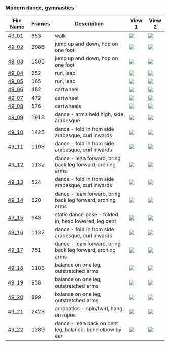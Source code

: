 ### Modern dance, gymnastics
|File Name|Frames|Description|View 1|View 2|
|-|-|-|-|-|
|[49_01](https://github.com/Shriinivas/cmubvh/raw/main/Sequence-046-056/49/Data/49_01.zip)|653|walk|<img src="https://github.com/Shriinivas/cmubvhgifs/blob/main/Sequence-046-056/49/49_01_0.gif"/>|<img src="https://github.com/Shriinivas/cmubvhgifs/blob/main/Sequence-046-056/49/49_01_1.gif"/>|
|[49_02](https://github.com/Shriinivas/cmubvh/raw/main/Sequence-046-056/49/Data/49_02.zip)|2086|jump up and down, hop on one foot|<img src="https://github.com/Shriinivas/cmubvhgifs/blob/main/Sequence-046-056/49/49_02_0.gif"/>|<img src="https://github.com/Shriinivas/cmubvhgifs/blob/main/Sequence-046-056/49/49_02_1.gif"/>|
|[49_03](https://github.com/Shriinivas/cmubvh/raw/main/Sequence-046-056/49/Data/49_03.zip)|1505|jump up and down, hop on one foot|<img src="https://github.com/Shriinivas/cmubvhgifs/blob/main/Sequence-046-056/49/49_03_0.gif"/>|<img src="https://github.com/Shriinivas/cmubvhgifs/blob/main/Sequence-046-056/49/49_03_1.gif"/>|
|[49_04](https://github.com/Shriinivas/cmubvh/raw/main/Sequence-046-056/49/Data/49_04.zip)|252|run, leap|<img src="https://github.com/Shriinivas/cmubvhgifs/blob/main/Sequence-046-056/49/49_04_0.gif"/>|<img src="https://github.com/Shriinivas/cmubvhgifs/blob/main/Sequence-046-056/49/49_04_1.gif"/>|
|[49_05](https://github.com/Shriinivas/cmubvh/raw/main/Sequence-046-056/49/Data/49_05.zip)|165|run, leap|<img src="https://github.com/Shriinivas/cmubvhgifs/blob/main/Sequence-046-056/49/49_05_0.gif"/>|<img src="https://github.com/Shriinivas/cmubvhgifs/blob/main/Sequence-046-056/49/49_05_1.gif"/>|
|[49_06](https://github.com/Shriinivas/cmubvh/raw/main/Sequence-046-056/49/Data/49_06.zip)|482|cartwheel|<img src="https://github.com/Shriinivas/cmubvhgifs/blob/main/Sequence-046-056/49/49_06_0.gif"/>|<img src="https://github.com/Shriinivas/cmubvhgifs/blob/main/Sequence-046-056/49/49_06_1.gif"/>|
|[49_07](https://github.com/Shriinivas/cmubvh/raw/main/Sequence-046-056/49/Data/49_07.zip)|472|cartwheel|<img src="https://github.com/Shriinivas/cmubvhgifs/blob/main/Sequence-046-056/49/49_07_0.gif"/>|<img src="https://github.com/Shriinivas/cmubvhgifs/blob/main/Sequence-046-056/49/49_07_1.gif"/>|
|[49_08](https://github.com/Shriinivas/cmubvh/raw/main/Sequence-046-056/49/Data/49_08.zip)|576|cartwheels|<img src="https://github.com/Shriinivas/cmubvhgifs/blob/main/Sequence-046-056/49/49_08_0.gif"/>|<img src="https://github.com/Shriinivas/cmubvhgifs/blob/main/Sequence-046-056/49/49_08_1.gif"/>|
|[49_09](https://github.com/Shriinivas/cmubvh/raw/main/Sequence-046-056/49/Data/49_09.zip)|1918|dance - arms held high, side arabesque|<img src="https://github.com/Shriinivas/cmubvhgifs/blob/main/Sequence-046-056/49/49_09_0.gif"/>|<img src="https://github.com/Shriinivas/cmubvhgifs/blob/main/Sequence-046-056/49/49_09_1.gif"/>|
|[49_10](https://github.com/Shriinivas/cmubvh/raw/main/Sequence-046-056/49/Data/49_10.zip)|1425|dance - fold in from side arabesque, curl inwards|<img src="https://github.com/Shriinivas/cmubvhgifs/blob/main/Sequence-046-056/49/49_10_0.gif"/>|<img src="https://github.com/Shriinivas/cmubvhgifs/blob/main/Sequence-046-056/49/49_10_1.gif"/>|
|[49_11](https://github.com/Shriinivas/cmubvh/raw/main/Sequence-046-056/49/Data/49_11.zip)|1198|dance - fold in from side arabesque, curl inwards|<img src="https://github.com/Shriinivas/cmubvhgifs/blob/main/Sequence-046-056/49/49_11_0.gif"/>|<img src="https://github.com/Shriinivas/cmubvhgifs/blob/main/Sequence-046-056/49/49_11_1.gif"/>|
|[49_12](https://github.com/Shriinivas/cmubvh/raw/main/Sequence-046-056/49/Data/49_12.zip)|1132|dance - lean forward, bring back leg forward, arching arms|<img src="https://github.com/Shriinivas/cmubvhgifs/blob/main/Sequence-046-056/49/49_12_0.gif"/>|<img src="https://github.com/Shriinivas/cmubvhgifs/blob/main/Sequence-046-056/49/49_12_1.gif"/>|
|[49_13](https://github.com/Shriinivas/cmubvh/raw/main/Sequence-046-056/49/Data/49_13.zip)|524|dance - fold in from side arabesque, curl inwards|<img src="https://github.com/Shriinivas/cmubvhgifs/blob/main/Sequence-046-056/49/49_13_0.gif"/>|<img src="https://github.com/Shriinivas/cmubvhgifs/blob/main/Sequence-046-056/49/49_13_1.gif"/>|
|[49_14](https://github.com/Shriinivas/cmubvh/raw/main/Sequence-046-056/49/Data/49_14.zip)|620|dance - lean forward, bring back leg forward, arching arms|<img src="https://github.com/Shriinivas/cmubvhgifs/blob/main/Sequence-046-056/49/49_14_0.gif"/>|<img src="https://github.com/Shriinivas/cmubvhgifs/blob/main/Sequence-046-056/49/49_14_1.gif"/>|
|[49_15](https://github.com/Shriinivas/cmubvh/raw/main/Sequence-046-056/49/Data/49_15.zip)|948|static dance pose - folded in, head lowered, leg bent|<img src="https://github.com/Shriinivas/cmubvhgifs/blob/main/Sequence-046-056/49/49_15_0.gif"/>|<img src="https://github.com/Shriinivas/cmubvhgifs/blob/main/Sequence-046-056/49/49_15_1.gif"/>|
|[49_16](https://github.com/Shriinivas/cmubvh/raw/main/Sequence-046-056/49/Data/49_16.zip)|1137|dance - fold in from side arabesque, curl inwards|<img src="https://github.com/Shriinivas/cmubvhgifs/blob/main/Sequence-046-056/49/49_16_0.gif"/>|<img src="https://github.com/Shriinivas/cmubvhgifs/blob/main/Sequence-046-056/49/49_16_1.gif"/>|
|[49_17](https://github.com/Shriinivas/cmubvh/raw/main/Sequence-046-056/49/Data/49_17.zip)|751|dance - lean forward, bring back leg forward, arching arms|<img src="https://github.com/Shriinivas/cmubvhgifs/blob/main/Sequence-046-056/49/49_17_0.gif"/>|<img src="https://github.com/Shriinivas/cmubvhgifs/blob/main/Sequence-046-056/49/49_17_1.gif"/>|
|[49_18](https://github.com/Shriinivas/cmubvh/raw/main/Sequence-046-056/49/Data/49_18.zip)|1103|balance on one leg, outstretched arms|<img src="https://github.com/Shriinivas/cmubvhgifs/blob/main/Sequence-046-056/49/49_18_0.gif"/>|<img src="https://github.com/Shriinivas/cmubvhgifs/blob/main/Sequence-046-056/49/49_18_1.gif"/>|
|[49_19](https://github.com/Shriinivas/cmubvh/raw/main/Sequence-046-056/49/Data/49_19.zip)|958|balance on one leg, outstretched arms|<img src="https://github.com/Shriinivas/cmubvhgifs/blob/main/Sequence-046-056/49/49_19_0.gif"/>|<img src="https://github.com/Shriinivas/cmubvhgifs/blob/main/Sequence-046-056/49/49_19_1.gif"/>|
|[49_20](https://github.com/Shriinivas/cmubvh/raw/main/Sequence-046-056/49/Data/49_20.zip)|899|balance on one leg, outstretched arms|<img src="https://github.com/Shriinivas/cmubvhgifs/blob/main/Sequence-046-056/49/49_20_0.gif"/>|<img src="https://github.com/Shriinivas/cmubvhgifs/blob/main/Sequence-046-056/49/49_20_1.gif"/>|
|[49_21](https://github.com/Shriinivas/cmubvh/raw/main/Sequence-046-056/49/Data/49_21.zip)|2423|acrobatics - spin/twirl, hang on ropes|<img src="https://github.com/Shriinivas/cmubvhgifs/blob/main/Sequence-046-056/49/49_21_0.gif"/>|<img src="https://github.com/Shriinivas/cmubvhgifs/blob/main/Sequence-046-056/49/49_21_1.gif"/>|
|[49_22](https://github.com/Shriinivas/cmubvh/raw/main/Sequence-046-056/49/Data/49_22.zip)|1289|dance - lean back on bent leg, balance, bend elbow by ear|<img src="https://github.com/Shriinivas/cmubvhgifs/blob/main/Sequence-046-056/49/49_22_0.gif"/>|<img src="https://github.com/Shriinivas/cmubvhgifs/blob/main/Sequence-046-056/49/49_22_1.gif"/>|

